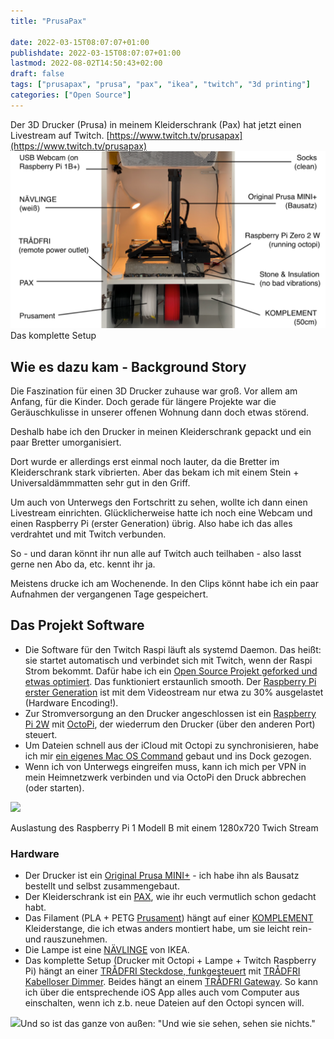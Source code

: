 ```yaml
---
title: "PrusaPax"

date: 2022-03-15T08:07:07+01:00
publishdate: 2022-03-15T08:07:07+01:00
lastmod: 2022-08-02T14:50:43+02:00
draft: false
tags: ["prusapax", "prusa", "pax", "ikea", "twitch", "3d printing"]
categories: ["Open Source"]
---
```


Der 3D Drucker (Prusa) in meinem Kleiderschrank (Pax) hat jetzt einen Livestream auf Twitch. [https://www.twitch.tv/prusapax](https://www.twitch.tv/prusapax)
![](Artboard-Copy-1024x576.png)Das komplette Setup

## Wie es dazu kam - Background Story

Die Faszination für einen 3D Drucker zuhause war groß. Vor allem am Anfang, für die Kinder. Doch gerade für längere Projekte war die Geräuschkulisse in unserer offenen Wohnung dann doch etwas störend.

Deshalb habe ich den Drucker in meinen Kleiderschrank gepackt und ein paar Bretter umorganisiert.

Dort wurde er allerdings erst einmal noch lauter, da die Bretter im Kleiderschrank stark vibrierten. Aber das bekam ich mit einem Stein + Universaldämmmatten sehr gut in den Griff.

Um auch von Unterwegs den Fortschritt zu sehen, wollte ich dann einen Livestream einrichten. Glücklicherweise hatte ich noch eine Webcam und einen Raspberry Pi (erster Generation) übrig. Also habe ich das alles verdrahtet und mit Twitch verbunden.

So - und daran könnt ihr nun alle auf Twitch auch teilhaben - also lasst gerne nen Abo da, etc. kennt ihr ja.

Meistens drucke ich am Wochenende. In den Clips könnt habe ich ein paar Aufnahmen der vergangenen Tage gespeichert.

## Das Projekt Software

- Die Software für den Twitch Raspi läuft als systemd Daemon. Das heißt: sie startet automatisch und verbindet sich mit Twitch, wenn der Raspi Strom bekommt. Dafür habe ich ein [Open Source Projekt geforked und etwas optimiert](https://github.com/klausbreyer/twitch_streaming_pi). Das funktioniert erstaunlich smooth. Der [Raspberry Pi erster Generation](https://www.berrybase.de/raspberry-pi/raspberry-pi-computer/boards/raspberry-pi-1-modell-b-43?c=319) ist mit dem Videostream nur etwa zu 30% ausgelastet (Hardware Encoding!).
- Zur Stromversorgung an den Drucker angeschlossen ist ein [Raspberry Pi 2W](https://www.berrybase.de/raspberry-pi/raspberry-pi-computer/boards/raspberry-pi-zero-2-w) mit [OctoPi](https://octoprint.org/), der wiederrum den Drucker (über den anderen Port) steuert.
- Um Dateien schnell aus der iCloud mit Octopi zu synchronisieren, habe ich mir [ein eigenes Mac OS Command](https://github.com/klausbreyer/octoprint-sync) gebaut und ins Dock gezogen.
- Wenn ich von Unterwegs eingreifen muss, kann ich mich per VPN in mein Heimnetzwerk verbinden und via OctoPi den Druck abbrechen (oder starten).

![](Screenshot-2022-03-08-at-09.55.28-1-1024x567.png)

Auslastung des Raspberry Pi 1 Modell B mit einem 1280x720 Twich Stream

### Hardware

- Der Drucker ist ein [Original Prusa MINI+](https://www.prusa3d.com/de/produkt/original-prusa-mini-bausatz-2/) - ich habe ihn als Bausatz bestellt und selbst zusammengebaut.
- Der Kleiderschrank ist ein [PAX](https://www.ikea.com/de/de/cat/pax-system-19086/), wie ihr euch vermutlich schon gedacht habt.
- Das Filament (PLA + PETG [Prusament](https://www.prusa3d.com/de/kategorie/prusament/)) hängt auf einer [KOMPLEMENT](https://www.ikea.com/de/de/p/komplement-kleiderstange-weiss-90256893/) Kleiderstange, die ich etwas anders montiert habe, um sie leicht rein- und rauszunehmen.
- Die Lampe ist eine [NÄVLINGE](https://www.ikea.com/de/de/p/naevlinge-wand-klemmspot-led-schwarz-10408273/) von IKEA.
- Das komplette Setup (Drucker mit Octopi + Lampe + Twitch Raspberry Pi) hängt an einer [TRÅDFRI Steckdose, funkgesteuert](https://www.ikea.com/de/de/p/tradfri-steckdose-funkgesteuert-00377314/) mit [TRÅDFRI Kabelloser Dimmer](https://www.ikea.com/de/de/p/tradfri-kabelloser-dimmer-weiss-70408595/). Beides hängt an einem [TRÅDFRI Gateway](https://www.ikea.com/de/de/p/tradfri-gateway-weiss-40337806/). So kann ich über die entsprechende iOS App alles auch vom Computer aus einschalten, wenn ich z.b. neue Dateien auf den Octopi syncen will.

![](IMG_4618-edited-scaled.jpg)Und so ist das ganze von außen: "Und wie sie sehen, sehen sie nichts."
